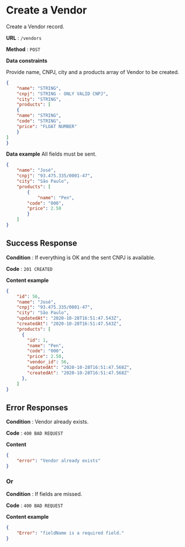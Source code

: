 # Create a Vendor

Create a Vendor record.

**URL** : `/vendors`

**Method** : `POST`

**Data constraints**

Provide name, CNPJ, city and a products array of Vendor to be created.

```json
{
    "name": "STRING",
    "cnpj": "STRING - ONLY VALID CNPJ",
    "city": "STRING",
    "products": [
    {
	"name": "STRING",
	"code": "STRING",
	"price": "FLOAT NUMBER"
    }
]
}
```

**Data example** All fields must be sent.

```json
{
    "name": "José",
    "cnpj": "93.475.335/0001-47",
    "city": "São Paulo",
    "products": [
    	{
            "name": "Pen",
	    "code": "000",
	    "price": 2.50
    	}
    ]
}
```

## Success Response

**Condition** : If everything is OK and the sent CNPJ is available.

**Code** : `201 CREATED`

**Content example**

```json
{
    "id": 56,
    "name": "José",
    "cnpj": "93.475.335/0001-47",
    "city": "São Paulo",
    "updatedAt": "2020-10-28T16:51:47.543Z",
    "createdAt": "2020-10-28T16:51:47.543Z",
    "products": [
      {
        "id": 1,
        "name": "Pen",
        "code": "000",
        "price": 2.50,
        "vendor_id": 56,
        "updatedAt": "2020-10-28T16:51:47.568Z",
        "createdAt": "2020-10-28T16:51:47.568Z"
      },
    ]
}
```

## Error Responses

**Condition** : Vendor already exists.

**Code** : `400 BAD REQUEST`

**Content**

```json
{
    "error": "Vendor already exists"
}
```

### Or

**Condition** : If fields are missed.

**Code** : `400 BAD REQUEST`

**Content example**

```json
{
    "Error": "fieldName is a required field."
}
```
